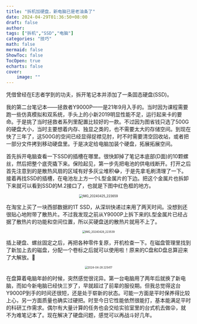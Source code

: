 ```yaml
---
title: "拆机加硬盘，新电脑已是老油条了"
date: 2024-04-29T01:36:50+08:00
draft: false
author:
tags: ["拆机","SSD","电脑"]
categories: "技巧"
math: false
mermaid: false
ShowToc: false
TocOpen: true
echarts: false
cover:
    image: ""
---
```




凭借曾经在E志者学到的功夫，拆开笔记本并添加了一条固态硬盘(SSD)。

<!--more-->

我的第二台笔记本——拯救者Y9000P——是21年9月入手的。当时因为课程需要跑一些仿真模拟和双系统，手头上的小新2019明显性能不足，运行起来卡的要命。于是挑了当时拯救者系列里配置比较好的一款。不过因为图省钱只选了500G的硬盘大小，当时主要想着内存、独显之类的，也不需要太大的存储空间。到现在快了三年了，这500G的空间已经显得捉襟见肘，时不时需要清空回收站，或者把一部分文件拷到移动硬盘里。于是决定给电脑加装个硬盘，拓展拓展空间。

首先拆开电脑查看一下SSD的插槽在哪里。很快卸掉了笔记本底部(D面)的10颗螺丝，然后把整个底壳撬下来。保险起见，第一步先把电池的供电线断开。打开之后首先注意到的是散热风扇的区域有好多灰尘堆积😂，于是先拿毛刷清理了一下。接着再找SSD的插槽，在电池左上方一个L型金属片的下边。把这个金属片也拆卸下来就可以看到SSD的M.2接口了，也就是下图中红色框的地方。

<center>
<img src="/images/IMG_20240425_223659.jpg" alt="IMG_20240425_223659" style="zoom:60%;" />
</center>

在淘宝上买了一块西部数据的1T SSD，从深圳快递过来用了两天时间。没想到还很贴心地附带了散热片。不过我发现之前从Y9000P上拆下来的L型金属片已经占据了散热片的功能和空间位置，所以买硬盘送的散热片就用不上了。

<center>
<img src="/images/IMG_20240428_223539.jpg" alt="IMG_20240428_223539" style="zoom:50%;" />
</center>

插上硬盘、螺丝固定之后，再把各种零件复原，开机检查一下。在磁盘管理里找到了新加上去的磁盘，分配一个卷标之后就可以使用啦！原来的C盘和D盘总算迎来了大解放。🎉

<center>
<img src="/images/2024-04-28 225417.jpg" alt="2024-04-28 225417" style="zoom:50%;" />
</center>

在盘算着电脑年龄的时候，突然感觉很诧异。第一台电脑用了两年后就换了新电脑，而如今新电脑已经快三岁了，早就超过了前辈的服役期。但我总觉得这台Y9000P到手的时间还很短，还是处于崭新的状态。可能一方面是平时保养得比较上心，另一方面质量也确实过硬把。时至今日它性能依然很能打，基本能满足平时的科研工作需求。偶尔有大量计算的任务也会交给实验室里的台式机去做😜，就不为难笔记本了。现在解决了硬盘问题，感觉可以再战斗好几年。